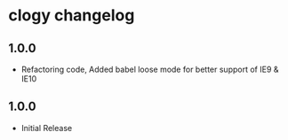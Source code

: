 # clogy changelog

## 1.0.0

- Refactoring code, Added babel loose mode for better support of IE9 & IE10

## 1.0.0

- Initial Release

